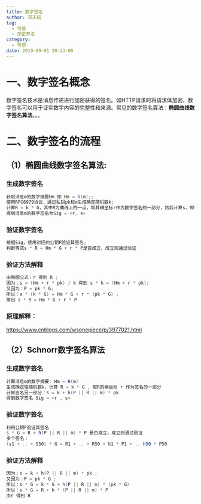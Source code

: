 ```yaml
---
title: 数字签名
author: 郑天祺
tag:
  - 可信
  - 加密算法
category:
  - 可信
date: 2019-09-01 20:23:00
---
```

# 一、数字签名概念

​	数字签名技术是消息传递进行加密获得的签名。如HTTP请求时将请求体加密。数字签名可以用于证实数字内容的完整性和来源。常见的数字签名算法：**椭圆曲线数字签名算法**。。。

# 二、数字签名的流程

## （1）椭圆曲线数字签名算法:

### 生成数字签名

```java
获取消息m的数字摘要Hm 即 Hm = h(m);;
使用RFC6979协议，通过私钥pk和m生成确定随机数k;
计算R = k * G，其中R为曲线上的一点，取其横坐标r作为数字签名的一部分，然后计算s，即s = (Hm + r * pk) / k;
得到消息m的数字签名为Sig = <r, s>
```

### 验证数字签名

```java
根据Sig，使用对应的公钥P验证其签名;
判断等式s * R = Hm * G + r * P是否成立，成立则通过验证
```

### 验证方法解释

```java
由椭圆公式：r 得到 R ;
因为：s = (Hm + r * pk) / k 得到 s * k = (Hm + r * pk);
又因为：P = pk * G;
所以：s * (k * G) = Hm * G + r * (pk * G) ;
推出 s * R = Hm * G + r * P
```

### 原理解释：

https://www.cnblogs.com/wsonepiece/p/3977021.html

## （2）Schnorr数字签名算法

### 生成数字签名

```java
计算消息m的数字摘要: Hm = H(m)
生成确定性随机数k，计算 R = k * G , 取R的横坐标 r 作为签名的一部分
计算签名另一部分：s = k + h(P || R || m) * pk
得到数字签名 Sig = <r , s>
```

### 验证数字签名

```java
利用公钥P验证其签名
s * G = R + h(P || R || m) * P 是否成立，成立则通过验证
多个签名：
(s1 + .. + S50) * G = R1 + .. + R50 + h1 * P1 + .. h50 * P50
```

### 验证方法解释

```java
因为：s = k + h(P || R || m) * pk ;
又因为：P = pk * G ;
所以：s * G = k * G + h(P || R || m) * (pk * G) 
所以：s * G = R + h * (P || R || m) * P
由r 得到 R
```